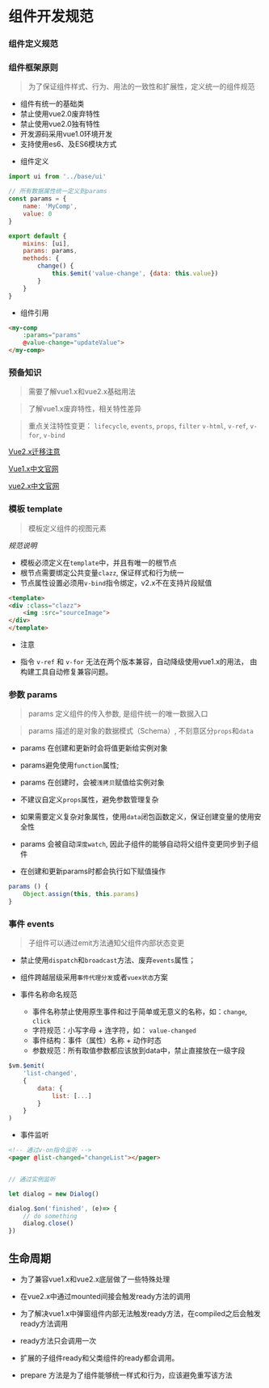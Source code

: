 # 组件开发规范


### 组件定义规范

### 组件框架原则

> 为了保证组件样式、行为、用法的一致性和扩展性，定义统一的组件规范

- 组件有统一的基础类
- 禁止使用vue2.0废弃特性
- 禁止使用vue2.0独有特性
- 开发源码采用vue1.0环境开发
- 支持使用es6、及ES6模块方式



* 组件定义

```js
import ui from '../base/ui'

// 所有数据属性统一定义到params
const params = {
    name: 'MyComp',
    value: 0
}

export default {
    mixins: [ui],
    params: params,
    methods: {
        change() {
            this.$emit('value-change', {data: this.value})
        }
    }
}
```

* 组件引用

```html
<my-comp 
    :params="params"
    @value-change="updateValue"> 
</my-comp>
```

### 预备知识

> 需要了解vue1.x和vue2.x基础用法

> 了解vue1.x废弃特性，相关特性差异

> 重点关注特性变更： 
`lifecycle`, `events`, `props`, `filter`
`v-html`, `v-ref`, `v-for`, `v-bind`


[Vue2.x迁移注意](http://cn.vuejs.org/v2/guide/migration.html)

[Vue1.x中文官网](http://vuejs.org.cn/)

[vue2.x中文官网](http://cn.vuejs.org/)


### 模板 template

> 模板定义组件的视图元素

*规范说明*

- 模板必须定义在`template`中，并且有唯一的根节点
- 根节点需要绑定公共变量`clazz`, 保证样式和行为统一
- 节点属性设置必须用`v-bind`指令绑定，v2.x不在支持片段赋值


```html
<template>
<div :class="clazz">
    <img :src="sourceImage">
</div>
</template>
```

- 注意

* 指令 `v-ref` 和 `v-for` 
无法在两个版本兼容，自动降级使用vue1.x的用法，
由构建工具自动修复兼容问题。


### 参数 params

> params 定义组件的传入参数, 是组件统一的唯一数据入口

> params 描述的是对象的数据模式（Schema）, 不刻意区分`props`和`data`

* params 在创建和更新时会将值更新给实例对象

* params避免使用`function`属性; 

* params 在创建时，会被`浅拷贝`赋值给实例对象

* 不建议自定义`props`属性，避免参数管理复杂

* 如果需要定义复杂对象属性，使用`data`闭包函数定义，保证创建变量的使用安全性

* params 会被自动`深度watch`, 因此子组件的能够自动将父组件变更同步到子组件

*  在创建和更新params时都会执行如下赋值操作


```js
params () {
    Object.assign(this, this.params)
}
```

### 事件 events

> 子组件可以通过emit方法通知父组件内部状态变更


* 禁止使用`dispatch`和`broadcast`方法、废弃`events`属性；

* 组件跨越层级采用`事件代理分发`或者`vuex状态`方案

* 事件名称命名规范
    * 事件名称禁止使用原生事件和过于简单或无意义的名称，如：`change`, `click`
    * 字符规范：小写字母 + 连字符，如： `value-changed` 
    * 事件结构：事件（属性）名称 + 动作时态
    * 参数规范：所有取值参数都应该放到data中，禁止直接放在一级字段

```js
$vm.$emit(
    'list-changed',
    {
        data: {
            list: [...]
        }
    }
)
```

* 事件监听

```html
<!-- 通过v-on指令监听 -->
<pager @list-changed="changeList"></pager>
```

```js

// 通过实例监听

let dialog = new Dialog()

dialog.$on('finished', (e)=> {
    // do something
    dialog.close()
})

```


## 生命周期

* 为了兼容vue1.x和vue2.x底层做了一些特殊处理

* 在vue2.x中通过mounted间接会触发ready方法的调用

* 为了解决vue1.x中弹窗组件内部无法触发ready方法，在compiled之后会触发ready方法调用

* ready方法只会调用一次

* 扩展的子组件ready和父类组件的ready都会调用。

* prepare 方法是为了组件能够统一样式和行为，应该避免重写该方法

